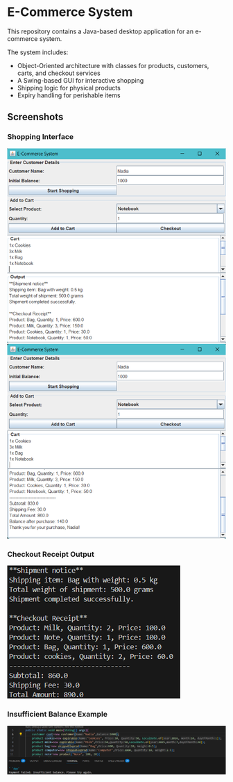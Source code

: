 # E-Commerce System 
This repository contains a Java-based desktop application for an e-commerce system.

The system includes:
- Object-Oriented architecture with classes for products, customers, carts, and checkout services
- A Swing-based GUI for interactive shopping
- Shipping logic for physical products
- Expiry handling for perishable items
## Screenshots

### Shopping Interface
![Shopping UI](gui%20output1.png)
![Shopping UI](gui%20output2.png)

### Checkout Receipt Output
![Checkout Receipt](output.png)

### Insufficient Balance Example
![Checkout Receipt](insufficientbalanceoutput.png)

